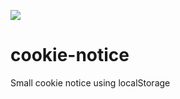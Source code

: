 ![](https://david-dm.org/phlitewebsites/phlite-cookie-notice.svg)

# cookie-notice

Small cookie notice using localStorage
